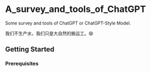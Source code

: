 # A_survey_and_tools_of_ChatGPT
Some survey and tools of ChatGPT or ChatGPT-Style Model.

我们不生产水，我们只是大自然的搬运工。:smile:

## Getting Started

### Prerequisites
